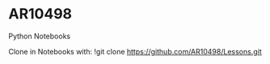 # AR10498
Python Notebooks

Clone in Notebooks with:
!git clone https://github.com/AR10498/Lessons.git
